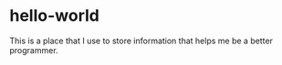 # hello-world
This is a place that I use to store information that helps me be a better programmer.
